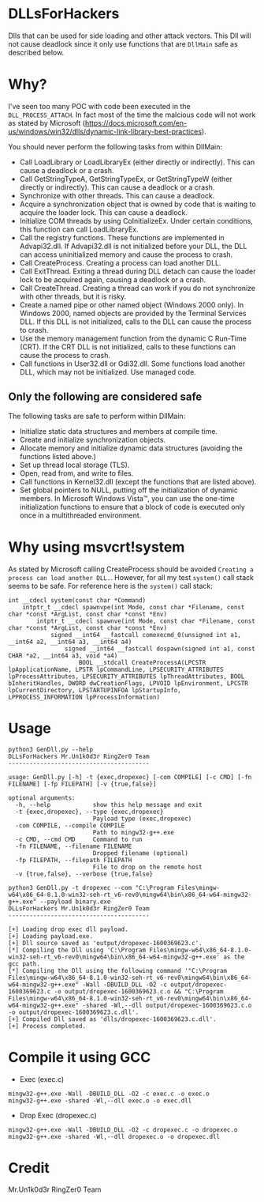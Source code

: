 # DLLsForHackers
Dlls that can be used for side loading and other attack vectors. This Dll will not cause deadlock since it only use functions that are `DllMain` safe as described below.

# Why?

I've seen too many POC with code been executed in the `DLL_PROCESS_ATTACH`. In fact most of the time the malcious code will not work as stated by Microsoft (https://docs.microsoft.com/en-us/windows/win32/dlls/dynamic-link-library-best-practices).

You should never perform the following tasks from within DllMain:

*    Call LoadLibrary or LoadLibraryEx (either directly or indirectly). This can cause a deadlock or a crash.
*    Call GetStringTypeA, GetStringTypeEx, or GetStringTypeW (either directly or indirectly). This can cause a deadlock or a crash.
*    Synchronize with other threads. This can cause a deadlock.
*    Acquire a synchronization object that is owned by code that is waiting to acquire the loader lock. This can cause a deadlock.
*    Initialize COM threads by using CoInitializeEx. Under certain conditions, this function can call LoadLibraryEx.
*    Call the registry functions. These functions are implemented in Advapi32.dll. If Advapi32.dll is not initialized before your DLL, the DLL can access uninitialized memory and cause the process to crash.
*    Call CreateProcess. Creating a process can load another DLL.
*    Call ExitThread. Exiting a thread during DLL detach can cause the loader lock to be acquired again, causing a deadlock or a crash.
*    Call CreateThread. Creating a thread can work if you do not synchronize with other threads, but it is risky.
*    Create a named pipe or other named object (Windows 2000 only). In Windows 2000, named objects are provided by the Terminal Services DLL. If this DLL is not initialized, calls to the DLL can cause the process to crash.
*    Use the memory management function from the dynamic C Run-Time (CRT). If the CRT DLL is not initialized, calls to these functions can cause the process to crash.
*    Call functions in User32.dll or Gdi32.dll. Some functions load another DLL, which may not be initialized.
    Use managed code.
    
 ## Only the following are considered safe
 
 The following tasks are safe to perform within DllMain:

*    Initialize static data structures and members at compile time.
*    Create and initialize synchronization objects.
*    Allocate memory and initialize dynamic data structures (avoiding the functions listed above.)
*    Set up thread local storage (TLS).
*    Open, read from, and write to files.
*    Call functions in Kernel32.dll (except the functions that are listed above).
*    Set global pointers to NULL, putting off the initialization of dynamic members. In Microsoft Windows Vista™, you can use the one-time initialization functions to ensure that a block of code is executed only once in a multithreaded environment.

# Why using msvcrt!system

As stated by Microsoft calling CreateProcess should be avoided `Creating a process can load another DLL.`. However, for all my test `system()` call stack seems to be safe. For reference here is the `system()` call stack:

```
int __cdecl system(const char *Command)
    intptr_t __cdecl spawnvpe(int Mode, const char *Filename, const char *const *ArgList, const char *const *Env)
        intptr_t __cdecl spawnve(int Mode, const char *Filename, const char *const *ArgList, const char *const *Env)
            signed __int64 __fastcall comexecmd_0(unsigned int a1, __int64 a2, __int64 a3, __int64 a4)
                signed __int64 __fastcall dospawn(signed int a1, const CHAR *a2, __int64 a3, void *a4)
                    BOOL __stdcall CreateProcessA(LPCSTR lpApplicationName, LPSTR lpCommandLine, LPSECURITY_ATTRIBUTES lpProcessAttributes, LPSECURITY_ATTRIBUTES lpThreadAttributes, BOOL bInheritHandles, DWORD dwCreationFlags, LPVOID lpEnvironment, LPCSTR lpCurrentDirectory, LPSTARTUPINFOA lpStartupInfo, LPPROCESS_INFORMATION lpProcessInformation)          
```

# Usage

```
python3 GenDll.py --help
DLLsForHackers Mr.Un1k0d3r RingZer0 Team
----------------------------------------

usage: GenDll.py [-h] -t {exec,dropexec} [-com COMPILE] [-c CMD] [-fn FILENAME] [-fp FILEPATH] [-v {true,false}]

optional arguments:
  -h, --help            show this help message and exit
  -t {exec,dropexec}, --type {exec,dropexec}
                        Payload type (exec,dropexec)
  -com COMPILE, --compile COMPILE
                        Path to mingw32-g++.exe
  -c CMD, --cmd CMD     Command to run
  -fn FILENAME, --filename FILENAME
                        Dropped filename (optional)
  -fp FILEPATH, --filepath FILEPATH
                        File to drop on the remote host
  -v {true,false}, --verbose {true,false}
```

```
python3 GenDll.py -t dropexec --com "C:\Program Files\mingw-w64\x86_64-8.1.0-win32-seh-rt_v6-rev0\mingw64\bin\x86_64-w64-mingw32-g++.exe" --payload binary.exe
DLLsForHackers Mr.Un1k0d3r RingZer0 Team
----------------------------------------

[+] Loading drop exec dll payload.
[+] Loading payload.exe.
[+] Dll source saved as 'output/dropexec-1600369623.c'.
[*] Compiling the Dll using 'C:\Program Files\mingw-w64\x86_64-8.1.0-win32-seh-rt_v6-rev0\mingw64\bin\x86_64-w64-mingw32-g++.exe' as the gcc path.
[*] Compiling the Dll using the following command '"C:\Program Files\mingw-w64\x86_64-8.1.0-win32-seh-rt_v6-rev0\mingw64\bin\x86_64-w64-mingw32-g++.exe" -Wall -DBUILD_DLL -O2 -c output/dropexec-1600369623.c -o output/dropexec-1600369623.c.o && "C:\Program Files\mingw-w64\x86_64-8.1.0-win32-seh-rt_v6-rev0\mingw64\bin\x86_64-w64-mingw32-g++.exe" -shared -Wl,--dll output/dropexec-1600369623.c.o -o output/dropexec-1600369623.c.dll'.
[+] Compiled Dll saved as 'dlls/dropexec-1600369623.c.dll'.
[+] Process completed.
```

# Compile it using GCC

* Exec (exec.c)
```
mingw32-g++.exe -Wall -DBUILD_DLL -O2 -c exec.c -o exec.o
mingw32-g++.exe -shared -Wl,--dll exec.o -o exec.dll
```

* Drop Exec (dropexec.c)
```
mingw32-g++.exe -Wall -DBUILD_DLL -O2 -c dropexec.c -o dropexec.o
mingw32-g++.exe -shared -Wl,--dll dropexec.o -o dropexec.dll
```

# Credit

Mr.Un1k0d3r RingZer0 Team
